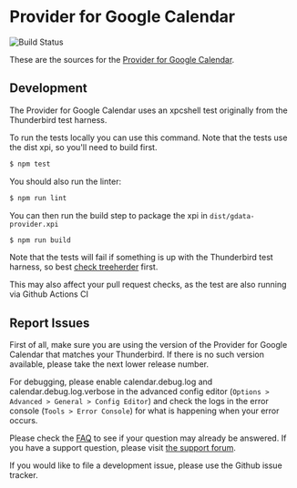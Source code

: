 Provider for Google Calendar
============================

![Build Status](https://github.com/kewisch/gdata-provider/workflows/Provider%20for%20Google%20Calendar/badge.svg)

These are the sources for the [Provider for Google Calendar](https://addons.thunderbird.net/thunderbird/addon/provider-for-google-calendar/).

Development
-----------

The Provider for Google Calendar uses an xpcshell test originally from the Thunderbird test harness.

To run the tests locally you can use this command. Note that the tests use the dist xpi, so you'll need to build first.

```bash
$ npm test
```

You should also run the linter:

```bash
$ npm run lint
```

You can then run the build step to package the xpi in `dist/gdata-provider.xpi`

```bash
$ npm run build 
```

Note that the tests will fail if something is up with the Thunderbird test harness, so best
[check treeherder](https://treeherder.mozilla.org/#/jobs?repo=comm-central) first.

This may also affect your pull request checks, as the test are also running via Github Actions CI


Report Issues
-------------
First of all, make sure you are using the version of the Provider for Google Calendar that matches
your Thunderbird. If there is no such version available, please take the next lower release number.

For debugging, please enable calendar.debug.log and calendar.debug.log.verbose in the advanced
config editor (`Options > Advanced > General > Config Editor`) and check the logs in the error console
(`Tools > Error Console`) for what is happening when your error occurs.

Please check the [FAQ](https://github.com/kewisch/gdata-provider/wiki/FAQ) to see if your question may already be answered. If you have a support question, please visit [the support forum](https://groups.google.com/forum/#!forum/provider-for-google-calendar).

If you would like to file a development issue, please use the Github issue tracker.
